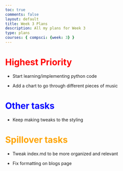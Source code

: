 ```yaml
---
toc: true
comments: false
layout: default
title: Week 3 Plans
description: All my plans for Week 3
type: plans
courses: { compsci: {week: 3} }
---
```


# <span style="color: red;">Highest Priority</span>

- Start learning/implementing python code

- Add a chart to go through different pieces of music

# <span style="color: blue;">Other tasks</span>

- Keep making tweaks to the styling

# <span style="color: orange;">Spillover tasks</span>

- Tweak index.md to be more organized and relevant

- Fix formatting on blogs page